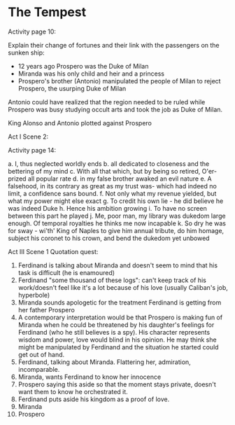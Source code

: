 
# The Tempest 

Activity page 10:

Explain their change of fortunes and their link with the passengers on the sunken ship:

* 12 years ago Prospero was the Duke of Milan
* Miranda was his only child and heir and a princess
* Prospero's brother (Antonio) manipulated the people of Milan to reject Prospero, the usurping Duke of Milan

Antonio could have realized that the region needed to be ruled while Prospero was busy studying occult arts and took the job as Duke of Milan. 

King Alonso and Antonio plotted against Prospero

Act I Scene 2:

Activity page 14:

a. I, thus neglected worldly ends
b. all dedicated to closeness and the bettering of my mind
c. With all that which, but by being so retired, O'er-prized all popular rate
d. in my false brother awaked an evil nature
e. A falsehood, in its contrary as great as my trust was- which had indeed no limit, a confidence sans bound.
f. Not only what my revenue yielded, but what my power might else exact
g. To credit his own lie - he did believe he was indeed Duke
h. Hence his ambition growing
i. To have no screen between this part he played
j. Me, poor man, my library was dukedom large enough. Of temporal royalties he thinks me now incapable
k. So dry he was for sway - wi'th' King of Naples to give him annual tribute, do him homage, subject his coronet to his crown, and bend the dukedom yet unbowed

Act III Scene 1 Quotation quest:

1. Ferdinand is talking about Miranda and doesn't seem to mind that his task is difficult (he is enamoured)
2. Ferdinand "some thousand of these logs": can't keep track of his work/doesn't feel like it's a lot because of his love (usually Caliban's job, hyperbole) 
3. Miranda sounds apologetic for the treatment Ferdinand is getting from her father Prospero
4. A contemporary interpretation would be that Prospero is making fun of Miranda when he could be threatened by his daughter's feelings for Ferdinand (who he still believes is a spy). His character represents wisdom and power, love would blind in his opinion. He may think she might be manipulated by Ferdinand and the situation he started could get out of hand.
5. Ferdinand, talking about Miranda. Flattering her, admiration, incomparable.
6. Miranda, wants Ferdinand to know her innocence
7. Prospero saying this aside so that the moment stays private, doesn't want them to know he orchestrated it.
8. Ferdinand puts aside his kingdom as a proof of love.
9. Miranda
10. Prospero 

<!--stackedit_data:
eyJoaXN0b3J5IjpbMTg3MTYwOTcyOCwxMzU1ODc1MjA1LC04Nj
g4NjU5NjEsMTgxMTYwNDU0NywtMjA3MzM2NzE2LDE1MDYyNjY2
NDgsLTU3MjgxNDgyNiwtMTYzMjA0ODg2NywtMTUwMTYxMzI4MC
wtNTY4OTAwNjQwXX0=
-->